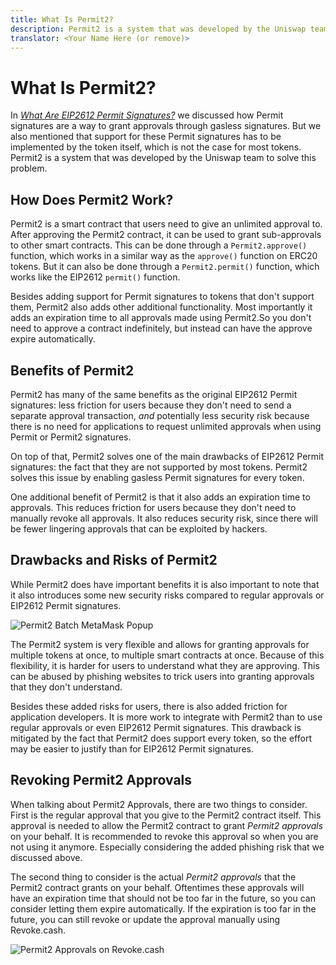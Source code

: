 ```yaml
---
title: What Is Permit2?
description: Permit2 is a system that was developed by the Uniswap team to enable gasless approvals for every token. Learn more about Permit2.
translator: <Your Name Here (or remove)>
---
```


# What Is Permit2?

In _[What Are EIP2612 Permit Signatures?](/learn/approvals/what-are-token-approvals)_ we discussed how Permit signatures are a way to grant approvals through gasless signatures. But we also mentioned that support for these Permit signatures has to be implemented by the token itself, which is not the case for most tokens. Permit2 is a system that was developed by the Uniswap team to solve this problem.

## How Does Permit2 Work?

Permit2 is a smart contract that users need to give an unlimited approval to. After approving the Permit2 contract, it can be used to grant sub-approvals to other smart contracts. This can be done through a `Permit2.approve()` function, which works in a similar way as the `approve()` function on ERC20 tokens. But it can also be done through a `Permit2.permit()` function, which works like the EIP2612 `permit()` function.

Besides adding support for Permit signatures to tokens that don't support them, Permit2 also adds other additional functionality. Most importantly it adds an expiration time to all approvals made using Permit2.So you don't need to approve a contract indefinitely, but instead can have the approve expire automatically.

## Benefits of Permit2

Permit2 has many of the same benefits as the original EIP2612 Permit signatures: less friction for users because they don't need to send a separate approval transaction, _and_ potentially less security risk because there is no need for applications to request unlimited approvals when using Permit or Permit2 signatures.

On top of that, Permit2 solves one of the main drawbacks of EIP2612 Permit signatures: the fact that they are not supported by most tokens. Permit2 solves this issue by enabling gasless Permit signatures for every token.

One additional benefit of Permit2 is that it also adds an expiration time to approvals. This reduces friction for users because they don't need to manually revoke all approvals. It also reduces security risk, since there will be fewer lingering approvals that can be exploited by hackers.

## Drawbacks and Risks of Permit2

While Permit2 does have important benefits it is also important to note that it also introduces some new security risks compared to regular approvals or EIP2612 Permit signatures.

![Permit2 Batch MetaMask Popup](/assets/images/learn/approvals/what-is-permit2/permit-batch.png)

The Permit2 system is very flexible and allows for granting approvals for multiple tokens at once, to multiple smart contracts at once. Because of this flexibility, it is harder for users to understand what they are approving. This can be abused by phishing websites to trick users into granting approvals that they don't understand.

Besides these added risks for users, there is also added friction for application developers. It is more work to integrate with Permit2 than to use regular approvals or even EIP2612 Permit signatures. This drawback is mitigated by the fact that Permit2 does support every token, so the effort may be easier to justify than for EIP2612 Permit signatures.

## Revoking Permit2 Approvals

When talking about Permit2 Approvals, there are two things to consider. First is the regular approval that you give to the Permit2 contract itself. This approval is needed to allow the Permit2 contract to grant _Permit2 approvals_ on your behalf. It is recommended to revoke this approval so when you are not using it anymore. Especially considering the added phishing risk that we discussed above.

The second thing to consider is the actual _Permit2 approvals_ that the Permit2 contract grants on your behalf. Oftentimes these approvals will have an expiration time that should not be too far in the future, so you can consider letting them expire automatically. If the expiration is too far in the future, you can still revoke or update the approval manually using Revoke.cash.

![Permit2 Approvals on Revoke.cash](/assets/images/learn/approvals/what-is-permit2/permit2-approvals.png)
